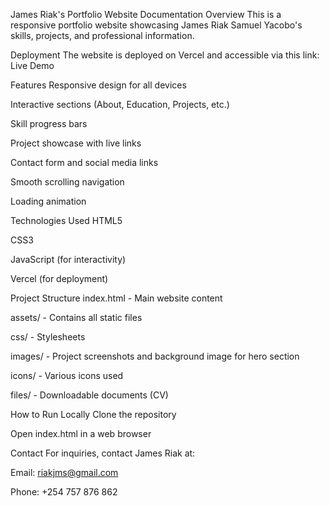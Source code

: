 James Riak's Portfolio Website Documentation
Overview
This is a responsive portfolio website showcasing James Riak Samuel Yacobo's skills, projects, and professional information.

Deployment
The website is deployed on Vercel and accessible via this link:
Live Demo

Features
Responsive design for all devices

Interactive sections (About, Education, Projects, etc.)

Skill progress bars

Project showcase with live links

Contact form and social media links

Smooth scrolling navigation

Loading animation

Technologies Used
HTML5

CSS3

JavaScript (for interactivity)

Vercel (for deployment)

Project Structure
index.html - Main website content

assets/ - Contains all static files

css/ - Stylesheets

images/ - Project screenshots and background image for hero section

icons/ - Various icons used

files/ - Downloadable documents (CV)

How to Run Locally
Clone the repository

Open index.html in a web browser

Contact
For inquiries, contact James Riak at:

Email: riakjms@gmail.com

Phone: +254 757 876 862

